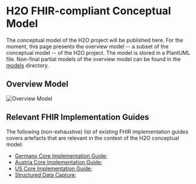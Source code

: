 # H2O FHIR-compliant Conceptual Model

The conceptual model of the H2O project will be published here. For the moment, this page presents the overview model -- a subset of the conceptual model -- of the H2O project. The model is stored in a PlantUML file. Non-final partial models of the overview model can be found in the [models](https://github.com/IMI-H2O/h2o-conceptual-model/blob/main/models/README.md) directory.


## Overview Model
![Overview Model](http://www.plantuml.com/plantuml/proxy?cache=no&src=https://raw.githubusercontent.com/IMI-H2O/h2o-conceptual-model/main/overview.puml)


## Relevant FHIR Implementation Guides

The following (non-exhaustive) list of existing FHIR implementation guides covers artefacts that are relevant in the context of the H2O conceptual model:
- [Germany Core Implementation Guide](https://ig.fhir.de/basisprofile-de/stable/Home.html);
- [Austria Core Implementation Guide](https://fhir.hl7.at/r4-core-main/index.html);
- [US Core Implementation Guide](https://fhir.hl7.at/r4-core-main/index.html);
- [Structured Data Capture](http://build.fhir.org/ig/HL7/sdc/index.html);
